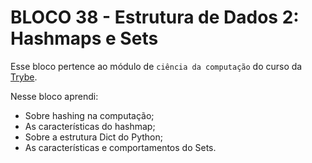 # BLOCO 38 - Estrutura de Dados 2: Hashmaps e Sets



Esse bloco pertence ao módulo de `ciência da computação` do curso da [Trybe](https://www.betrybe.com/). 

Nesse bloco aprendi:

- Sobre hashing na computação;
- As características do hashmap;
- Sobre a estrutura Dict do Python;
- As características e comportamentos do Sets.

